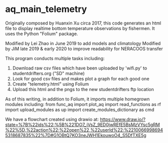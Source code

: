 # aq_main_telemetry
Originally composed by Huanxin Xu circa 2017, this code generates an html file to display realtime bottom temperature observations by fishermen.  It uses the Python "Folium" package.  

Modified by Lei Zhao in June 2019 to add models and climatology
Modified by JiM late 2019 & early 2020 to improve readability for NERACOOS transfer

This program conducts multiple tasks including:
1. Download raw csv files which have been uploaded by 'wifi.py' to studentdrifters.org ("SD" machine)
2. Look for good csv files and makes plot a graph for each good one
3. Create "telemetry.html" using Folium
4. Upload this html and the pngs to the new studentdrifters ftp location

As of this writing, in addition to Folium, it imports  multiple homegrown modules including:
from func_aq import plot_aq
import read_functions as rf
import upload_modules as up
import create_modules_dictionary as cmd

We have a flowchart created using drawio at:
https://www.draw.io/?state=%7B%22ids%22:%5B%221DO7_jVsZ_9ED0jwREfE5BsMzVYsc5gRM%22%5D,%22action%22:%22open%22,%22userId%22:%22100669986945318687835%22%7D#G1OBtQ7KO3neJWH1EkouwoO4_S5DfTXE5g


